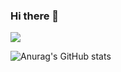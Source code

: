 ### Hi there 👋


<a href="[gitgub](https://laky1122.github.io/)" target="_blank"><img src="https://img.shields.io/badge/github-204ECF?style=flat-square&logo=github&logoColor=white"/></a>

<!--
**laky1122/laky1122** is a ✨ _special_ ✨ repository because its `README.md` (this file) appears on your GitHub profile.

Here are some ideas to get you started:

- 🔭 I’m currently working on ...
- 🌱 I’m currently learning ...
- 👯 I’m looking to collaborate on ...
- 🤔 I’m looking for help with ...
- 💬 Ask me about ...
- 📫 How to reach me: ...
- 😄 Pronouns: ...
- ⚡ Fun fact: ...
-->
![Anurag's GitHub stats](https://github-readme-stats.vercel.app/api?username=laky1122&show_icons=true&theme=shadow_blue)
